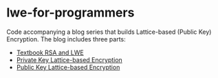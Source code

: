 # lwe-for-programmers
Code accompanying a blog series that builds Lattice-based (Public Key) Encryption.
The blog includes three parts:

* [Textbook RSA and LWE](https://mark-schultz.github.io/lattices-for-programmers-pt1/)
* [Private Key Lattice-based Encryption](https://mark-schultz.github.io/lattices-for-programmers-pt2/)
* [Public Key Lattice-based Encryption](https://mark-schultz.github.io/lattices-for-programmers-pt3/)
